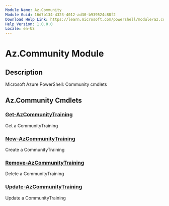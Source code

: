 ```yaml
---
Module Name: Az.Community
Module Guid: 16d7b134-4323-4012-ad30-b939524c88f2
Download Help Link: https://learn.microsoft.com/powershell/module/az.community
Help Version: 1.0.0.0
Locale: en-US
---
```


# Az.Community Module
## Description
Microsoft Azure PowerShell: Community cmdlets

## Az.Community Cmdlets
### [Get-AzCommunityTraining](Get-AzCommunityTraining.md)
Get a CommunityTraining

### [New-AzCommunityTraining](New-AzCommunityTraining.md)
Create a CommunityTraining

### [Remove-AzCommunityTraining](Remove-AzCommunityTraining.md)
Delete a CommunityTraining

### [Update-AzCommunityTraining](Update-AzCommunityTraining.md)
Update a CommunityTraining

